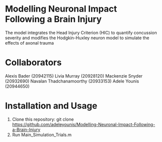 # Modelling Neuronal Impact Following a Brain Injury
The model integrates the Head Injury Criterion (HIC) to quantify concussion severity and modifies the Hodgkin-Huxley neuron model to simulate the effects of axonal trauma

# Collaborators
Alexis Bader (20942115)
Livia Murray (20928120)
Mackenzie Snyder (20932690)
Navalan Thadchanamoorthy (20933153)
Adele Younis (20944650)

# Installation and Usage
1. Clone this repository: git clone https://github.com/adeleyounis/Modelling-Neuronal-Impact-Following-a-Brain-Injury
2. Run Main_Simulation_Trials.m

